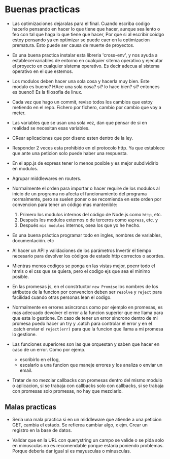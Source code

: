 # Buenas practicas

- Las optimizaciones dejaralas para el final. Cuando escriba codigo hacerlo pensando en hacer lo que tiene que hacer, aunque sea lento o feo con tal que haga lo que tiene que hacer, Por que si al escribir coidgo estoy pensando ya en optimizar se puede caer en la optimizacion prematura. Esto puede ser causa de muerte de proyectos.

- Es una buena practica instalar esta libreria 'cross-env', y nos ayuda a establecervariables de entorno en cualquier sitema operativo y  ejecutar el proyecto en cualquier sistema operativo. Es decir adecua al sistema operativo en el que estemos.
  
- Los modulos deben hacer una sola cosa y hacerla muy bien. Este modulo es bueno? HAce una sola cosa? si? lo hace bien? si? entonces es bueno!! Es la filosofia de linux.

- Cada vez que hago un commit, reviso todos los cambios que estoy metiendo en el repo. Fichero por fichero, cambio por cambio que voy a meter.

- Las variables que se usan una sola vez, dan que pensar de si en realidad se necesitan esas variables.
- CRear aplicaciones que por diseno esten dentro de la ley.
- Responder 2 veces esta prohibido en el protocolo http. Ya que establece que ante una peticion solo puede haber una respuesta.

- En el app.js de express tener lo menos posible y es mejor subdividirlo en modulos.

- Agrupar middlewares en routers.

- Normalmente el orden para importar o hacer require de los modulos al inicio de un programa no afecta el funcionamiento del programa normalmente, pero se suelen poner o se recomienda en este orden por convencion para tener un código mas mantenible:
    1. Primero los modulos internos del código de Node.js como `http`, etc. 
    2. Después los modulos externos o de terceros como `express`, etc. y 
    3. Después `mis modulos` internos, osea los que yo he hecho.

- Es una buena práctica programar todo en ingles, nombres de variables, documentación. etc

- Al hacer un API y validaciones de los parámetros Invertir el tiempo necesario para devolver los códigos de estado http correctos o acordes.

- Mientras menos codigos se ponga en las vistas mejor, poenr todo el htmls o el css que se quiera, pero el codigo ejs que sea el minimo posible.

- En las promesas js, en el constrtuctor `new Promise` los nombres de los atributos de la funcion por convencion deben ser `resolve` y `reject` para facilidad cuando otras personas lean el codigo.

- Normalmente en errores asincronos como por ejemplo en promesas, es mas adecuado devolver el error a la funcion superior que me llama para que esta lo gestione. En caso de tener un error sincrono dentro de mi promesa puedo hacer un try y .catch para  controlar el error y en el .catch enviar el `reject(err)` para que la funcion que llama a mi promesa lo gestione. 

- Las funciones superiores son las que orquestan y saben que hacer en caso de un error. Como por ejemp. 
  - escribirlo en el log, 
  - escalarlo a una funcion que maneje errores y los analiza o enviar un email.


- Tratar de no mezclar callbacks con promesas dentro del mismo modulo o aplicacion, si se trabaja con callbacks solo con callbacks, si se trabaja con promesas solo promesas, no hay que mezclarlo.
  
## Malas practicas

- Seria una mala practica si en un middleware que atiende a una peticion GET, cambia el estado. Se refierea cambiar algo, x ejm. Crear un registro en la base de datos.

- Validar que en la URL con querystring un campo se valide o se pida solo en minusculas no es recomendable porque estaria poniendo problemas. Porque debería dar igual si es mayusculas o minusculas.